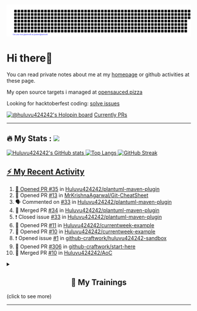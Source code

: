 ![gitartwork](gitartwork.svg)
# Hi there👋

You can read private notes about me at my [homepage](https://huluvu424242.github.io/home/) or github activities at these page.

My open source targets i managed at <a target="_blank" href="https://opensauced.pizza/">opensauced.pizza</a>

Looking for hacktoberfest coding: <a target="_blank" href="https://github.com/search?q=label:hacktoberfest+state:open+type:issue">solve issues</a>

[![@huluvu424242's Holopin board](https://holopin.io/api/user/board?user=huluvu424242)](https://holopin.io/@huluvu424242)
<a target="_blank" href="https://hacktoberfestchecker.jenko.me/user/Huluvu424242">Currently PRs</a>

---

## :fire: My Stats : <a href="https://github.com/Huluvu424242"><img src="https://img.shields.io/github/followers/Huluvu424242?label=follow&style=social" />
  
<!--p align="center"-->
<img alt="Huluvu424242's GitHub stats" src="https://github-readme-stats.vercel.app/api?username=Huluvu424242&show_icons=true&theme=vision-friendly-dark" width="33%" />
<img alt="Top Langs" src="https://github-readme-stats.vercel.app/api/top-langs/?username=Huluvu424242&layout=compact&theme=vision-friendly-dark" width="30%" />
<img alt="GitHub Streak" src="http://github-readme-streak-stats.herokuapp.com?user=Huluvu424242&theme=vision-friendly-dark&date_format=j%20M%5B%20Y%5D" width="33%" />
<!--/p-->
  
<!--script 
    type="module" 
    src='https://unpkg.com/@huluvu424242/honey-chucknorris-jokes@0.0.1/dist/honey-chucknorris-jokes/honey-chucknorris-jokes.js'>
</script>
<honey-chucknorris-jokes /-->

## :zap: My Recent Activity

<!--START_SECTION:activity-->
1. 💪 Opened PR [#35](https://github.com/Huluvu424242/plantuml-maven-plugin/pull/35) in [Huluvu424242/plantuml-maven-plugin](https://github.com/Huluvu424242/plantuml-maven-plugin)
2. 💪 Opened PR [#13](https://github.com/MrKrishnaAgarwal/Git-CheatSheet/pull/13) in [MrKrishnaAgarwal/Git-CheatSheet](https://github.com/MrKrishnaAgarwal/Git-CheatSheet)
3. 🗣 Commented on [#33](https://github.com/Huluvu424242/plantuml-maven-plugin/issues/33) in [Huluvu424242/plantuml-maven-plugin](https://github.com/Huluvu424242/plantuml-maven-plugin)
4. 🎉 Merged PR [#34](https://github.com/Huluvu424242/plantuml-maven-plugin/pull/34) in [Huluvu424242/plantuml-maven-plugin](https://github.com/Huluvu424242/plantuml-maven-plugin)
5. ❗️ Closed issue [#33](https://github.com/Huluvu424242/plantuml-maven-plugin/issues/33) in [Huluvu424242/plantuml-maven-plugin](https://github.com/Huluvu424242/plantuml-maven-plugin)
6. 💪 Opened PR [#11](https://github.com/Huluvu424242/currentweek-example/pull/11) in [Huluvu424242/currentweek-example](https://github.com/Huluvu424242/currentweek-example)
7. 💪 Opened PR [#10](https://github.com/Huluvu424242/currentweek-example/pull/10) in [Huluvu424242/currentweek-example](https://github.com/Huluvu424242/currentweek-example)
8. ❗️ Opened issue [#1](https://github.com/github-craftwork/huluvu424242-sandbox/issues/1) in [github-craftwork/huluvu424242-sandbox](https://github.com/github-craftwork/huluvu424242-sandbox)
9. 💪 Opened PR [#306](https://github.com/github-craftwork/start-here/pull/306) in [github-craftwork/start-here](https://github.com/github-craftwork/start-here)
10. 🎉 Merged PR [#10](https://github.com/Huluvu424242/AoC/pull/10) in [Huluvu424242/AoC](https://github.com/Huluvu424242/AoC)
<!--END_SECTION:activity-->
  
  
<details>   
  <summary> <h2 align="center">🌱 My Trainings</h2> (click to see more)</summary>
  
  <a  target="_blank" href="https://www.flickr.com/photos/huluvu424242/albums/72157628149627159" title="Zertifikate"><img src="https://live.staticflickr.com/7007/6401185011_d67d8dd4e4_c.jpg" width="100%" height="10%" alt="Zertifikate"></a>
  
</details>


--- 



<!--
**Huluvu424242/huluvu424242** is a ✨ _special_ ✨ repository because its `README.md` (this file) appears on your GitHub profile.

Here are some ideas to get you started:

- 🔭 I’m currently working on ...
- 🌱 I’m currently learning ...
- 👯 I’m looking to collaborate on ...
- 🤔 I’m looking for help with ...
- 💬 Ask me about ...
- 📫 How to reach me: ...
- 😄 Pronouns: ...
- ⚡ Fun fact: ...
-->

